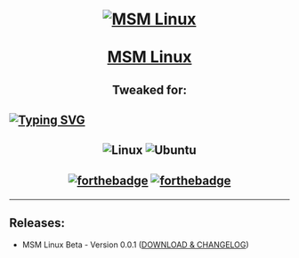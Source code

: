 <h1 align="center">
  <br>
  <a href="#"><img src="https://raw.githubusercontent.com/msm-linux/MSM-Linux-Release-Official/main/assets/welcome.png" alt="MSM Linux"></a>
  <br>
  <br>
  <u><b>MSM Linux</b></u>
  <br>
    <h2 align="center">
    Tweaked for:
<h2>
<a href="https://git.io/typing-svg"><img src="https://readme-typing-svg.herokuapp.com?font=Fira+Code&pause=1000&center=true&width=720&lines=Performance;User+Experience;Usability;A+nice+starting+point+into+Linux+world" alt="Typing SVG" /></a>





<h2 align="center">

![Linux](https://img.shields.io/badge/Linux-FCC624?style=for-the-badge&logo=linux&logoColor=black)
![Ubuntu](https://img.shields.io/badge/Ubuntu-E95420?style=for-the-badge&logo=ubuntu&logoColor=white)

</h2>

<h2 align="center">

[![forthebadge](https://forthebadge.com/images/badges/does-not-contain-msg.svg)](https://forthebadge.com)
[![forthebadge](https://forthebadge.com/images/badges/you-didnt-ask-for-this.svg)](https://forthebadge.com)

</h2>

---
## Releases:
-   MSM Linux Beta - Version 0.0.1 (<a href="">DOWNLOAD & CHANGELOG</a>)




